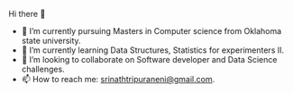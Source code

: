 Hi there 👋
- 🔭 I’m currently pursuing Masters in Computer science from Oklahoma state university.
- 🌱 I’m currently learning Data Structures, Statistics for experimenters II.
- 👯 I’m looking to collaborate on Software developer and Data Science challenges.
- 📫 How to reach me: srinathtripuraneni@gmail.com.

